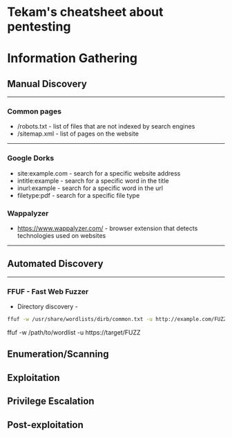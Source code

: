 # Tekam's cheatsheet about pentesting

# Information Gathering


## Manual Discovery

---

### Common pages

- /robots.txt - list of files that are not indexed by search engines
- /sitemap.xml - list of pages on the website

---

### Google Dorks

- site:example.com - search for a specific website address
- intitle:example - search for a specific word in the title
- inurl:example - search for a specific word in the url
- filetype:pdf - search for a specific file type

### Wappalyzer

- https://www.wappalyzer.com/ - browser extension that detects technologies used on websites

---

## Automated Discovery

---

### FFUF - Fast Web Fuzzer

- Directory discovery - 

```bash
ffuf -w /usr/share/wordlists/dirb/common.txt -u http://example.com/FUZZ
```

ffuf -w /path/to/wordlist -u https://target/FUZZ


## Enumeration/Scanning

## Exploitation

## Privilege Escalation

## Post-exploitation
